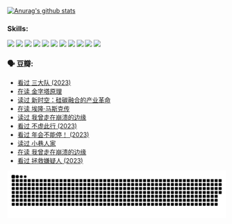 
[![Anurag's github stats](https://github-readme-stats.vercel.app/api?username=w940853815)](https://github.com/anuraghazra/github-readme-stats)

### Skills:

<code><img height="32" src="https://cdn.jsdelivr.net/npm/simple-icons@v5/icons/python.svg"></code>
<code><img height="32" src="https://cdn.jsdelivr.net/npm/simple-icons@v5/icons/javascript.svg"></code>
<code><img height="32" src="https://cdn.jsdelivr.net/npm/simple-icons@v5/icons/django.svg"></code>
<code><img height="32" src="https://cdn.jsdelivr.net/npm/simple-icons@v5/icons/flask.svg"></code>
<code><img height="32" src="https://cdn.jsdelivr.net/npm/simple-icons@v5/icons/vuetify.svg"></code>
<code><img height="32" src="https://cdn.jsdelivr.net/npm/simple-icons@v5/icons/git.svg"></code>
<code><img height="32" src="https://cdn.jsdelivr.net/npm/simple-icons@v5/icons/docker.svg"></code>
<code><img height="32" src="https://cdn.jsdelivr.net/npm/simple-icons@v5/icons/postgresql.svg"></code>
<code><img height="32" src="https://cdn.jsdelivr.net/npm/simple-icons@v5/icons/elasticsearch.svg"></code>
<code><img height="32" src="https://cdn.jsdelivr.net/npm/simple-icons@v5/icons/macos.svg"></code>
<code><img height="32" src="https://cdn.jsdelivr.net/npm/simple-icons@v5/icons/linux.svg"></code>

### 🗣 豆瓣:

<!-- DOUBAN-ACTIVITIES:START -->
- [看过 三大队‎ (2023)](https://www.douban.com/people/136069238/status/4510323325/?_i=07473581)
- [在读 金字塔原理](https://www.douban.com/people/136069238/status/4507497587/?_i=07473581)
- [读过 新时空：硅碳融合的产业革命](https://www.douban.com/people/136069238/status/4506659177/?_i=07473581)
- [在读 埃隆·马斯克传](https://www.douban.com/people/136069238/status/4500417190/?_i=07473581)
- [读过 我曾走在崩溃的边缘](https://www.douban.com/people/136069238/status/4500416754/?_i=07473581)
- [看过 不虚此行‎ (2023)](https://www.douban.com/people/136069238/status/4499973052/?_i=07473581)
- [看过 年会不能停！‎ (2023)](https://www.douban.com/people/136069238/status/4498582002/?_i=07473581)
- [读过 小巷人家](https://www.douban.com/people/136069238/status/4489290935/?_i=07473581)
- [在读 我曾走在崩溃的边缘](https://www.douban.com/people/136069238/status/4489290559/?_i=07473581)
- [看过 拯救嫌疑人‎ (2023)](https://www.douban.com/people/136069238/status/4477421513/?_i=07473581)
<!-- DOUBAN-ACTIVITIES:END -->


![Snake animation](https://raw.githubusercontent.com/w940853815/w940853815/output/github-contribution-grid-snake.svg)

<!--
**w940853815/w940853815** is a ✨ _special_ ✨ repository because its `README.md` (this file) appears on your GitHub profile.

Here are some ideas to get you started:

- 🔭 I’m currently working on ...
- 🌱 I’m currently learning ...
- 👯 I’m looking to collaborate on ...
- 🤔 I’m looking for help with ...
- 💬 Ask me about ...
- 📫 How to reach me: ...
- 😄 Pronouns: ...
- ⚡ Fun fact: ...
-->

